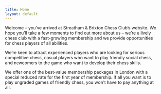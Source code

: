```yaml
---
title: Home
layout: default
---
```


Welcome – you’ve arrived at Streatham & Brixton Chess Club’s website. 
We hope you’ll take a few moments to find out more about us – we’re a lively chess club 
with a fast-growing membership and we provide opportunities for chess players of all 
abilities.

We’re keen to attract experienced players who are looking for serious competitive chess, 
casual players who want to play friendly social chess, and newcomers to the game who want 
to develop their chess skills.

We offer one of the best-value membership packages in London with a special reduced rate 
for the first year of membership. If all you want is to play ungraded games of friendly 
chess, you won't have to pay anything at all.


<!-- {% include image.html url="/assets/NorahBorges.jpg" width="172" description="Ajedrez, painted in 1922 by Norah Borges (1901-1998), sister of the writer Jorge Luis Borges" %} -->
